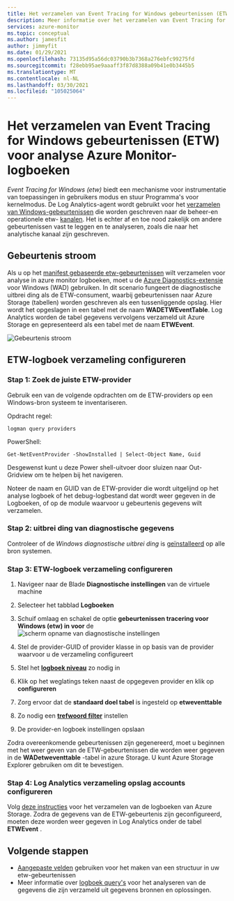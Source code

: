```yaml
---
title: Het verzamelen van Event Tracing for Windows gebeurtenissen (ETW) voor analyse Azure Monitor-logboeken
description: Meer informatie over het verzamelen van Event Tracing for Windows (ETW) voor analyse in Azure Monitor Logboeken.
services: azure-monitor
ms.topic: conceptual
ms.author: jamesfit
author: jimmyfit
ms.date: 01/29/2021
ms.openlocfilehash: 73135d95a56dc03790b3b7368a276ebfc99275fd
ms.sourcegitcommit: f28ebb95ae9aaaff3f87d8388a09b41e0b3445b5
ms.translationtype: MT
ms.contentlocale: nl-NL
ms.lasthandoff: 03/30/2021
ms.locfileid: "105025064"
---
```

# <a name="collecting-event-tracing-for-windows-etw-events-for-analysis-azure-monitor-logs"></a>Het verzamelen van Event Tracing for Windows gebeurtenissen (ETW) voor analyse Azure Monitor-logboeken

*Event Tracing for Windows (etw)* biedt een mechanisme voor instrumentatie van toepassingen in gebruikers modus en stuur Programma's voor kernelmodus. De Log Analytics-agent wordt gebruikt voor het [verzamelen van Windows-gebeurtenissen](./data-sources-windows-events.md) die worden geschreven naar de beheer-en operationele etw- [kanalen](/windows/win32/wes/eventmanifestschema-channeltype-complextype). Het is echter af en toe nood zakelijk om andere gebeurtenissen vast te leggen en te analyseren, zoals die naar het analytische kanaal zijn geschreven.  

## <a name="event-flow"></a>Gebeurtenis stroom

Als u op het [manifest gebaseerde etw-gebeurtenissen](/windows/win32/etw/about-event-tracing#types-of-providers) wilt verzamelen voor analyse in azure monitor logboeken, moet u de [Azure Diagnostics-extensie](./diagnostics-extension-overview.md) voor Windows (WAD) gebruiken. In dit scenario fungeert de diagnostische uitbrei ding als de ETW-consument, waarbij gebeurtenissen naar Azure Storage (tabellen) worden geschreven als een tussenliggende opslag. Hier wordt het opgeslagen in een tabel met de naam **WADETWEventTable**. Log Analytics worden de tabel gegevens vervolgens verzameld uit Azure Storage en gepresenteerd als een tabel met de naam **ETWEvent**.

![Gebeurtenis stroom](./media/data-sources-event-tracing-windows/event-flow.png)

## <a name="configuring-etw-log-collection"></a>ETW-logboek verzameling configureren

### <a name="step-1-locate-the-correct-etw-provider"></a>Stap 1: Zoek de juiste ETW-provider

Gebruik een van de volgende opdrachten om de ETW-providers op een Windows-bron systeem te inventariseren.

Opdracht regel:

```
logman query providers
```

PowerShell:
```
Get-NetEventProvider -ShowInstalled | Select-Object Name, Guid
```
Desgewenst kunt u deze Power shell-uitvoer door sluizen naar Out-Gridview om te helpen bij het navigeren.

Noteer de naam en GUID van de ETW-provider die wordt uitgelijnd op het analyse logboek of het debug-logbestand dat wordt weer gegeven in de Logboeken, of op de module waarvoor u gebeurtenis gegevens wilt verzamelen.

### <a name="step-2-diagnostics-extension"></a>Stap 2: uitbrei ding van diagnostische gegevens

Controleer of de *Windows diagnostische uitbrei ding* is [geïnstalleerd](./diagnostics-extension-windows-install.md#install-with-azure-portal) op alle bron systemen.

### <a name="step-3-configure-etw-log-collection"></a>Stap 3: ETW-logboek verzameling configureren

1. Navigeer naar de Blade **Diagnostische instellingen** van de virtuele machine

2. Selecteer het tabblad **Logboeken**

3. Schuif omlaag en schakel de optie **gebeurtenissen tracering voor Windows (etw) in voor** de ![ scherm opname van diagnostische instellingen](./media/data-sources-event-tracing-windows/enable-event-tracing-windows-collection.png)

4. Stel de provider-GUID of provider klasse in op basis van de provider waarvoor u de verzameling configureert

5. Stel het [**logboek niveau**](/windows/win32/etw/configuring-and-starting-an-event-tracing-session) zo nodig in

6. Klik op het weglatings teken naast de opgegeven provider en klik op **configureren**

7. Zorg ervoor dat de **standaard doel tabel** is ingesteld op **etweventtable**

8. Zo nodig een [**trefwoord filter**](/windows/win32/wes/defining-keywords-used-to-classify-types-of-events) instellen

9. De provider-en logboek instellingen opslaan

Zodra overeenkomende gebeurtenissen zijn gegenereerd, moet u beginnen met het weer geven van de ETW-gebeurtenissen die worden weer gegeven in de **WADetweventtable** -tabel in azure Storage. U kunt Azure Storage Explorer gebruiken om dit te bevestigen.

### <a name="step-4-configure-log-analytics-storage-account-collection"></a>Stap 4: Log Analytics verzameling opslag accounts configureren

Volg [deze instructies](./diagnostics-extension-logs.md#collect-logs-from-azure-storage) voor het verzamelen van de logboeken van Azure Storage. Zodra de gegevens van de ETW-gebeurtenis zijn geconfigureerd, moeten deze worden weer gegeven in Log Analytics onder de tabel **ETWEvent** .

## <a name="next-steps"></a>Volgende stappen
- [Aangepaste velden](../logs/custom-fields.md) gebruiken voor het maken van een structuur in uw etw-gebeurtenissen
- Meer informatie over [logboek query's](../logs/log-query-overview.md) voor het analyseren van de gegevens die zijn verzameld uit gegevens bronnen en oplossingen.